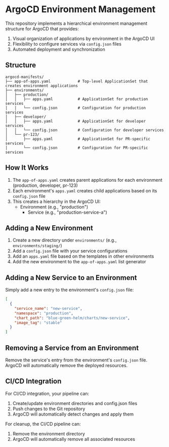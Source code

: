 # ArgoCD Environment Management

This repository implements a hierarchical environment management structure for ArgoCD that provides:

1. Visual organization of applications by environment in the ArgoCD UI
2. Flexibility to configure services via `config.json` files
3. Automated deployment and synchronization

## Structure

```
argocd-manifests/
├── app-of-apps.yaml            # Top-level ApplicationSet that creates environment applications
├── environments/
│   ├── production/
│   │   ├── apps.yaml           # ApplicationSet for production services
│   │   └── config.json         # Configuration for production services
│   ├── developer/
│   │   ├── apps.yaml           # ApplicationSet for developer services
│   │   └── config.json         # Configuration for developer services
│   └── pr-123/
│       ├── apps.yaml           # ApplicationSet for PR-specific services
│       └── config.json         # Configuration for PR-specific services
```

## How It Works

1. The `app-of-apps.yaml` creates parent applications for each environment (production, developer, pr-123)
2. Each environment's `apps.yaml` creates child applications based on its `config.json` file
3. This creates a hierarchy in the ArgoCD UI:
   - Environment (e.g., "production")
     - Service (e.g., "production-service-a")

## Adding a New Environment

1. Create a new directory under `environments/` (e.g., `environments/staging/`)
2. Add a `config.json` file with your service configurations
3. Add an `apps.yaml` file based on the templates in other environments
4. Add the new environment to the `app-of-apps.yaml` list generator

## Adding a New Service to an Environment

Simply add a new entry to the environment's `config.json` file:

```json
[
  {
    "service_name": "new-service",
    "namespace": "production",
    "chart_path": "blue-green-helm/charts/new-service",
    "image_tag": "stable"
  }
]
```

## Removing a Service from an Environment

Remove the service's entry from the environment's `config.json` file. ArgoCD will automatically remove the deployed resources.

## CI/CD Integration

For CI/CD integration, your pipeline can:

1. Create/update environment directories and config.json files
2. Push changes to the Git repository
3. ArgoCD will automatically detect changes and apply them

For cleanup, the CI/CD pipeline can:

1. Remove the environment directory
2. ArgoCD will automatically remove all associated resources 